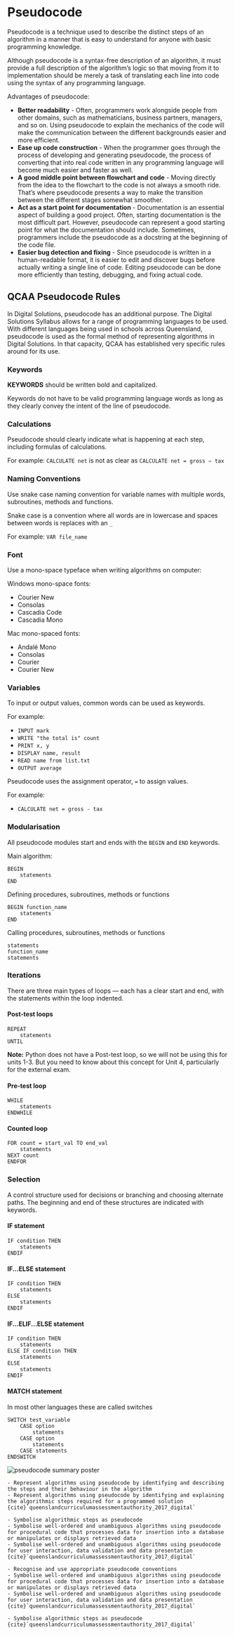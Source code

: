 # Pseudocode

Pseudocode is a technique used to describe the distinct steps of an algorithm in a manner that is easy to understand for anyone with basic programming knowledge.

Although pseudocode is a syntax-free description of an algorithm, it must provide a full description of the algorithm’s logic so that moving from it to implementation should be merely a task of translating each line into code using the syntax of any programming language.

Advantages of pseudocode:

- **Better readability** - Often, programmers work alongside people from other domains, such as mathematicians, business partners, managers, and so on. Using pseudocode to explain the mechanics of the code will make the communication between the different backgrounds easier and more efficient.
- **Ease up code construction** - When the programmer goes through the process of developing and generating pseudocode, the process of converting that into real code written in any programming language will become much easier and faster as well.
- **A good middle point between flowchart and code** - Moving directly from the idea to the flowchart to the code is not always a smooth ride. That’s where pseudocode presents a way to make the transition between the different stages somewhat smoother.
- **Act as a start point for documentation** - Documentation is an essential aspect of building a good project. Often, starting documentation is the most difficult part. However, pseudocode can represent a good starting point for what the documentation should include. Sometimes, programmers include the pseudocode as a docstring at the beginning of the code file.
- **Easier bug detection and fixing** - Since pseudocode is written in a human-readable format, it is easier to edit and discover bugs before actually writing a single line of code. Editing pseudocode can be done more efficiently than testing, debugging, and fixing actual code.

## QCAA Pseudocode Rules

In Digital Solutions, pseudocode has an additional purpose. The Digital Solutions Syllabus allows for a range of programming languages to be used. With different languages being used in schools across Queensland, pseudocode is used as the formal method of representing algorithms in Digital Solutions. In that capacity, QCAA has established very specific rules around for its use.

### Keywords

**KEYWORDS** should be written bold and capitalized.

Keywords do not have to be valid programming language words as long as they clearly convey the intent of the line of pseudocode.

### Calculations

Pseudocode should clearly indicate what is happening at each step, including formulas of calculations.

For example:
`CALCULATE net` is not as clear as `CALCULATE net = gross − tax`

### Naming Conventions

Use snake case naming convention for variable names with multiple words, subroutines, methods and functions.

Snake case is a convention where all words are in lowercase and spaces between words is replaces with an `_`

For example:
`VAR file_name`

### Font

Use a mono-space typeface when writing algorithms on computer:

Windows mono-space fonts:

- Courier New
- Consolas
- Cascadia Code
- Cascadia Mono

Mac mono-spaced fonts:

- Andalé Mono
- Consolas
- Courier
- Courier New

### Variables

To input or output values, common words can be used as keywords.

For example:

- `INPUT mark`
- `WRITE "the total is" count`
- `PRINT x, y`
- `DISPLAY name, result`
- `READ name from list.txt`
- `OUTPUT average`

Pseudocode uses the assignment operator, `=` to assign values.

For example:

- `CALCULATE net = gross - tax`

### Modularisation

All pseudocode modules start and ends with the `BEGIN` and `END` keywords.

Main algorithm:

``` pseudocode
BEGIN
    statements
END
```

Defining procedures, subroutines, methods or functions

``` pseudocode
BEGIN function_name
    statements
END
```

Calling procedures, subroutines, methods or functions

``` pseudocode
statements
function_name
statements
```

### Iterations

There are three main types of loops — each has a clear start and end, with the statements within the loop indented.

#### Post-test loops

``` pseudocode
REPEAT
    statements
UNTIL
```

**Note:** Python does not have a Post-test loop, so we will not be using this for units 1-3. But you need to know about this concept for Unit 4, particularly for the external exam.

#### Pre-test loop

``` pseudocode
WHILE
    statements
ENDWHILE
```

#### Counted loop

``` pseudocode
FOR count = start_val TO end_val
    statements
NEXT count
ENDFOR
```

### Selection

A control structure used for decisions or branching and choosing alternate paths. The beginning and end of these structures are indicated with keywords.

#### IF statement

``` pseudocode
IF condition THEN
    statements
ENDIF
```

#### IF...ELSE statement

``` pseudocode
IF condition THEN
    statements
ELSE
    statements
ENDIF
```

#### IF...ELIF...ELSE statement

``` pseudocode
IF condition THEN
    statements
ELSE IF condition THEN
    statements
ELSE
    statements
ENDIF
```

#### MATCH statement

In most other languages these are called switches

``` pseudocode
SWITCH test_variable
    CASE option
        statements
    CASE option
        statements
    CASE statements
ENDSWITCH
```

![pseudocode summary poster](assets/pseudocode.png)

```{admonition} Unit 1 subject matter covered:
- Represent algorithms using pseudocode by identifying and describing the steps and their behaviour in the algorithm
- Represent algorithms using pseudocode by identifying and explaining the algorithmic steps required for a programmed solution
{cite}`queenslandcurriculumassessmentauthority_2017_digital`
```

```{admonition} Unit 2 subject matter covered:
- Symbolise algorithmic steps as pseudocode
- Symbolise well-ordered and unambiguous algorithms using pseudocode for procedural code that processes data for insertion into a database or manipulates or displays retrieved data
- Symbolise well-ordered and unambiguous algorithms using pseudocode for user interaction, data validation and data presentation
{cite}`queenslandcurriculumassessmentauthority_2017_digital`
```

```{admonition} Unit 3 subject matter covered:
- Recognise and use appropriate pseudocode conventions
- Symbolise well-ordered and unambiguous algorithms using pseudocode for procedural code that processes data for insertion into a database or manipulates or displays retrieved data
- Symbolise well-ordered and unambiguous algorithms using pseudocode for user interaction, data validation and data presentation
{cite}`queenslandcurriculumassessmentauthority_2017_digital`
```

```{admonition} Unit 4 subject matter covered:
- Symbolise algorithmic steps as pseudocode
{cite}`queenslandcurriculumassessmentauthority_2017_digital`
```